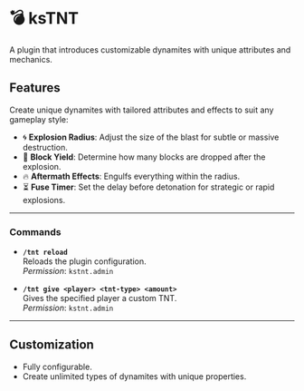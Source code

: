 # 💣 ksTNT

A plugin that introduces customizable dynamites with unique attributes and mechanics.

## Features
Create unique dynamites with tailored attributes and effects to suit any gameplay style:

- 🌀 **Explosion Radius**: Adjust the size of the blast for subtle or massive destruction.  
- 🧱 **Block Yield**: Determine how many blocks are dropped after the explosion.  
- 🔥 **Aftermath Effects**: Engulfs everything within the radius.
- ⏳ **Fuse Timer**: Set the delay before detonation for strategic or rapid explosions.

---

### Commands
- **`/tnt reload`**  
  Reloads the plugin configuration.  
  *Permission*: `kstnt.admin`

- **`/tnt give <player> <tnt-type> <amount>`**  
  Gives the specified player a custom TNT.  
  *Permission*: `kstnt.admin`

---

## Customization
- Fully configurable.  
- Create unlimited types of dynamites with unique properties.
